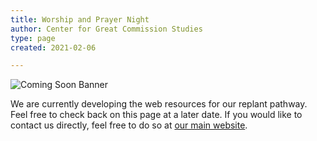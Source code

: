 ```yaml
---
title: Worship and Prayer Night
author: Center for Great Commission Studies
type: page
created: 2021-02-06

---
```


![Coming Soon Banner](https://i.imgur.com/pxK8WAn.png)


We are currently developing the web resources for our replant pathway. Feel free to check back on this page at a later date. If you would like to contact us directly, feel free to do so at [our main website](https://ubahouston.org).

